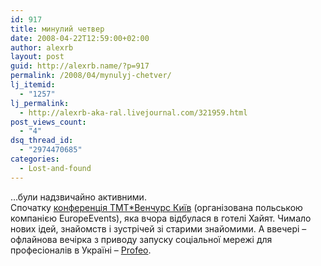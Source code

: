 ```yaml
---
id: 917
title: минулий четвер
date: 2008-04-22T12:59:00+02:00
author: alexrb
layout: post
guid: http://alexrb.name/?p=917
permalink: /2008/04/mynulyj-chetver/
lj_itemid:
  - "1257"
lj_permalink:
  - http://alexrb-aka-ral.livejournal.com/321959.html
post_views_count:
  - "4"
dsq_thread_id:
  - "2974470685"
categories:
  - Lost-and-found
---
```

&#8230;були надзвичайно активними.  
Спочатку [конференція ТМТ*Венчурс Київ](http://startup.in.ua/index.php/2008/04/22/tmtventures-kiev-2008/) (організована польською компанією EuropeEvents), яка вчора відбулася в готелі Хайят. Чимало нових ідей, знайомств і зустрічей зі старими знайомими. А ввечері &#8211; офлайнова вечірка з приводу запуску соціальної мережі для професіоналів в Україні &#8211; [Profeo](http://profeo.com.ua).